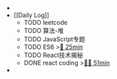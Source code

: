 -
- [[Daily Log]]
	- TODO leetcode
	- TODO 算法-堆
	- TODO JavaScript专题
	- TODO ES6 >[🍅 25min](#agenda-pomo://?t=f-1686215468879-1500)
	- TODO React技术揭秘
	- DONE react coding >[🍅🍅 51min](#agenda-pomo://?t=f-1686197572242-1500%2Cf-1686212167985-1500%2Cp-1686215309100-25)
-